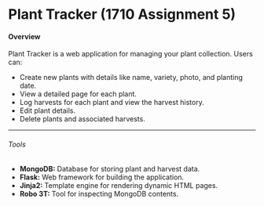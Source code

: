 <h1>Plant Tracker (1710 Assignment 5)</h1>

<h4>Overview</h4>
<p>Plant Tracker is a web application for managing your plant collection. Users can:</p>
<ul>
    <li>Create new plants with details like name, variety, photo, and planting date.</li>
    <li>View a detailed page for each plant.</li>
    <li>Log harvests for each plant and view the harvest history.</li>
    <li>Edit plant details.</li>
    <li>Delete plants and associated harvests.</li>
</ul>

<hr>
<h6>Tools</h6>
<ul>
    <li><strong>MongoDB:</strong> Database for storing plant and harvest data.</li>
    <li><strong>Flask:</strong> Web framework for building the application.</li>
    <li><strong>Jinja2:</strong> Template engine for rendering dynamic HTML pages.</li>
    <li><strong>Robo 3T:</strong> Tool for inspecting MongoDB contents.</li>
</ul>